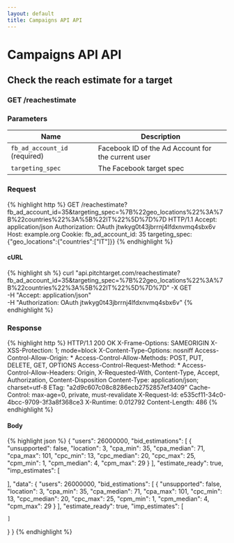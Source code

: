 ```yaml
---
layout: default
title: Campaigns API API
---
```


# Campaigns API API

## Check the reach estimate for a target

### GET /reachestimate


### Parameters

Name | Description |
-----|-------------|
`fb_ad_account_id` (required) | Facebook ID of the Ad Account for the current user |
`targeting_spec`  | The Facebook target spec |

### Request

{% highlight http %}
GET /reachestimate?fb_ad_account_id=35&amp;targeting_spec=%7B%22geo_locations%22%3A%7B%22countries%22%3A%5B%22IT%22%5D%7D%7D HTTP/1.1
Accept: application/json
Authorization: OAuth jtwkyg0t43jbrrnj4lfdxnvmq4sbx6v
Host: example.org
Cookie: 
fb_ad_account_id: 35
targeting_spec: {"geo_locations":{"countries":["IT"]}}
{% endhighlight %}


#### cURL

{% highlight sh %}
curl "api.pitchtarget.com/reachestimate?fb_ad_account_id=35&targeting_spec=%7B%22geo_locations%22%3A%7B%22countries%22%3A%5B%22IT%22%5D%7D%7D" -X GET \
	-H "Accept: application/json" \
	-H "Authorization: OAuth jtwkyg0t43jbrrnj4lfdxnvmq4sbx6v"
{% endhighlight %}

### Response

{% highlight http %}
HTTP/1.1 200 OK
X-Frame-Options: SAMEORIGIN
X-XSS-Protection: 1; mode=block
X-Content-Type-Options: nosniff
Access-Control-Allow-Origin: *
Access-Control-Allow-Methods: POST, PUT, DELETE, GET, OPTIONS
Access-Control-Request-Method: *
Access-Control-Allow-Headers: Origin, X-Requested-With, Content-Type, Accept, Authorization, Content-Disposition
Content-Type: application/json; charset=utf-8
ETag: "a2d9c607c08c8286ecb2752857ef3409"
Cache-Control: max-age=0, private, must-revalidate
X-Request-Id: e535cf11-34c0-4bcc-9709-3f3a8f368ce3
X-Runtime: 0.012792
Content-Length: 486
{% endhighlight %}

#### Body

{% highlight json %}
{
  "users": 26000000,
  "bid_estimations": [
    {
      "unsupported": false,
      "location": 3,
      "cpa_min": 35,
      "cpa_median": 71,
      "cpa_max": 101,
      "cpc_min": 13,
      "cpc_median": 20,
      "cpc_max": 25,
      "cpm_min": 1,
      "cpm_median": 4,
      "cpm_max": 29
    }
  ],
  "estimate_ready": true,
  "imp_estimates": [

  ],
  "data": {
    "users": 26000000,
    "bid_estimations": [
      {
        "unsupported": false,
        "location": 3,
        "cpa_min": 35,
        "cpa_median": 71,
        "cpa_max": 101,
        "cpc_min": 13,
        "cpc_median": 20,
        "cpc_max": 25,
        "cpm_min": 1,
        "cpm_median": 4,
        "cpm_max": 29
      }
    ],
    "estimate_ready": true,
    "imp_estimates": [

    ]
  }
}
{% endhighlight %}

